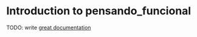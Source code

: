 # Introduction to pensando_funcional

TODO: write [great documentation](http://jacobian.org/writing/what-to-write/)

